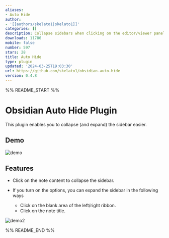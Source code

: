 ```yaml
---
aliases:
- Auto Hide
author:
- '[[authors/skelato1|skelato1]]'
categories: []
description: Collapse sidebars when clicking on the editor/viewer panel
downloads: 11780
mobile: false
number: 597
stars: 28
title: Auto Hide
type: plugin
updated: '2024-03-25T19:03:30'
url: https://github.com/skelato1/obsidian-auto-hide
version: 0.4.8
---
```


%% README_START %%

# Obsidian Auto Hide Plugin

This plugin enables you to collapse (and expand) the sidebar easier.

## Demo

![demo](https://user-images.githubusercontent.com/97661658/184786896-358e253a-d024-4d31-a33b-f200ce69e53a.gif)

## Features

- Click on the note content to collapse the sidebar.

- If you turn on the options, you can expand the sidebar in the following ways
    - Click on the blank area of the left/right ribbon.
    - Click on the note title.

![demo2](https://user-images.githubusercontent.com/97661658/184786906-ba29ca56-9d06-48c1-a148-3c8e6b503d6d.gif)


%% README_END %%